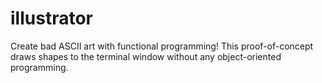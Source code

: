 # illustrator
Create bad ASCII art with functional programming! This proof-of-concept draws shapes to the terminal window without any object-oriented programming.
